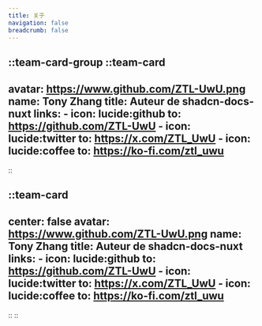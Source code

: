 ```yaml
---
title: 关于
navigation: false
breadcrumb: false
---
```

::team-card-group
  ::team-card
  ---
  avatar: https://www.github.com/ZTL-UwU.png
  name: Tony Zhang
  title: Auteur de shadcn-docs-nuxt
  links:
    - icon: lucide:github
      to: https://github.com/ZTL-UwU
    - icon: lucide:twitter
      to: https://x.com/ZTL_UwU
    - icon: lucide:coffee
      to: https://ko-fi.com/ztl_uwu
  ---
  ::

  ::team-card
  ---
  center: false
  avatar: https://www.github.com/ZTL-UwU.png
  name: Tony Zhang
  title: Auteur de shadcn-docs-nuxt
  links:
    - icon: lucide:github
      to: https://github.com/ZTL-UwU
    - icon: lucide:twitter
      to: https://x.com/ZTL_UwU
    - icon: lucide:coffee
      to: https://ko-fi.com/ztl_uwu
  ---
  ::
::
